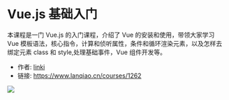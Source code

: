# Vue.js 基础入门

本课程是一门 Vue.js 的入门课程，介绍了 Vue 的安装和使用，带领大家学习 Vue 模板语法，核心指令，计算和侦听属性，条件和循环渲染元素，以及怎样去绑定元素 class 和 style,处理基础事件，Vue 组件开发等。

- 作者: [linki](https://www.lanqiao.cn/users/940410/)
- 链接: https://www.lanqiao.cn/courses/1262

![](https://dn-simplecloud.shiyanlou.com/course/1554280673829_【1262】-【Vue基础入门】.png)
